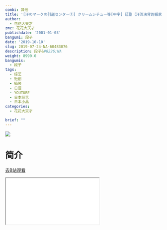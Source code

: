 ```yaml
---
combi: 其他
title: '[汗のマークの引越センター①] クリームシチュー等[中字] 短剧（汗流浃背的搬家公司①）'
author:
  - 花花大天才
zmz: 花花大天才
publishdate: '2001-01-03'
bangumi: 段子
date: '2019-10-10'
slug: 2019-07-24-NA-60483076
description: 段子&#8226;NA
weight: 8990.0
bangumis:
  - 段子
tags:
  - 综艺
  - 短剧
  - 搞笑
  - 日语
  - YOUTUBE
  - 日本综艺
  - 日本小品
categories:
  - 花花大天才

brief: ""
---
```

![](https://raw.githubusercontent.com/tcgriffith/owaraisite/master/static/tmpimg/138bfd0603167d1ab04332d1f5bf1af1c4b0f431.jpg.480.jpg)
# 简介  
  

[去B站观看](https://www.bilibili.com/video/av60483076/)
<div class ="resp-container"><iframe class="testiframe" src="//player.bilibili.com/player.html?aid=60483076"", scrolling="no", allowfullscreen="true" > </iframe></div> 
